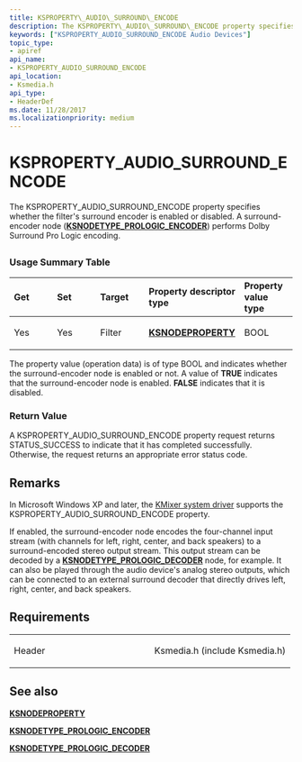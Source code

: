 ```yaml
---
title: KSPROPERTY\_AUDIO\_SURROUND\_ENCODE
description: The KSPROPERTY\_AUDIO\_SURROUND\_ENCODE property specifies whether the filter's surround encoder is enabled or disabled. A surround-encoder node (KSNODETYPE\_PROLOGIC\_ENCODER) performs Dolby Surround Pro Logic encoding.
keywords: ["KSPROPERTY_AUDIO_SURROUND_ENCODE Audio Devices"]
topic_type:
- apiref
api_name:
- KSPROPERTY_AUDIO_SURROUND_ENCODE
api_location:
- Ksmedia.h
api_type:
- HeaderDef
ms.date: 11/28/2017
ms.localizationpriority: medium
---
```


# KSPROPERTY\_AUDIO\_SURROUND\_ENCODE


The KSPROPERTY\_AUDIO\_SURROUND\_ENCODE property specifies whether the filter's surround encoder is enabled or disabled. A surround-encoder node ([**KSNODETYPE\_PROLOGIC\_ENCODER**](ksnodetype-prologic-encoder.md)) performs Dolby Surround Pro Logic encoding.

## <span id="ddk_ksproperty_audio_surround_encode_ks"></span><span id="DDK_KSPROPERTY_AUDIO_SURROUND_ENCODE_KS"></span>


### <span id="Usage_Summary_Table"></span><span id="usage_summary_table"></span><span id="USAGE_SUMMARY_TABLE"></span>Usage Summary Table

<table>
<colgroup>
<col width="20%" />
<col width="20%" />
<col width="20%" />
<col width="20%" />
<col width="20%" />
</colgroup>
<thead>
<tr class="header">
<th align="left">Get</th>
<th align="left">Set</th>
<th align="left">Target</th>
<th align="left">Property descriptor type</th>
<th align="left">Property value type</th>
</tr>
</thead>
<tbody>
<tr class="odd">
<td align="left"><p>Yes</p></td>
<td align="left"><p>Yes</p></td>
<td align="left"><p>Filter</p></td>
<td align="left"><p><a href="/windows-hardware/drivers/ddi/ksmedia/ns-ksmedia-ksnodeproperty" data-raw-source="[&lt;strong&gt;KSNODEPROPERTY&lt;/strong&gt;](/windows-hardware/drivers/ddi/ksmedia/ns-ksmedia-ksnodeproperty)"><strong>KSNODEPROPERTY</strong></a></p></td>
<td align="left"><p>BOOL</p></td>
</tr>
</tbody>
</table>

 

The property value (operation data) is of type BOOL and indicates whether the surround-encoder node is enabled or not. A value of **TRUE** indicates that the surround-encoder node is enabled. **FALSE** indicates that it is disabled.

### <span id="Return_Value"></span><span id="return_value"></span><span id="RETURN_VALUE"></span>Return Value

A KSPROPERTY\_AUDIO\_SURROUND\_ENCODE property request returns STATUS\_SUCCESS to indicate that it has completed successfully. Otherwise, the request returns an appropriate error status code.

## Remarks

In Microsoft Windows XP and later, the [KMixer system driver](./kernel-mode-wdm-audio-components.md#kmixer-system-driver) supports the KSPROPERTY\_AUDIO\_SURROUND\_ENCODE property.

If enabled, the surround-encoder node encodes the four-channel input stream (with channels for left, right, center, and back speakers) to a surround-encoded stereo output stream. This output stream can be decoded by a [**KSNODETYPE\_PROLOGIC\_DECODER**](ksnodetype-prologic-decoder.md) node, for example. It can also be played through the audio device's analog stereo outputs, which can be connected to an external surround decoder that directly drives left, right, center, and back speakers.

## Requirements

<table>
<colgroup>
<col width="50%" />
<col width="50%" />
</colgroup>
<tbody>
<tr class="odd">
<td align="left"><p>Header</p></td>
<td align="left">Ksmedia.h (include Ksmedia.h)</td>
</tr>
</tbody>
</table>

## <span id="see_also"></span>See also


[**KSNODEPROPERTY**](/windows-hardware/drivers/ddi/ksmedia/ns-ksmedia-ksnodeproperty)

[**KSNODETYPE\_PROLOGIC\_ENCODER**](ksnodetype-prologic-encoder.md)

[**KSNODETYPE\_PROLOGIC\_DECODER**](ksnodetype-prologic-decoder.md)

